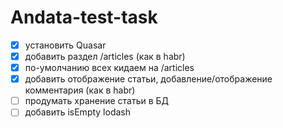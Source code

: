 # Andata-test-task

- [x] установить Quasar
- [x] добавить раздел /articles (как в habr)
- [x] по-умолчанию всех кидаем на /articles
- [x] добавить отображение статьи, добавление/отображение комментария (как в habr)
- [ ] продумать хранение статьи в БД
- [ ] добавить isEmpty lodash
